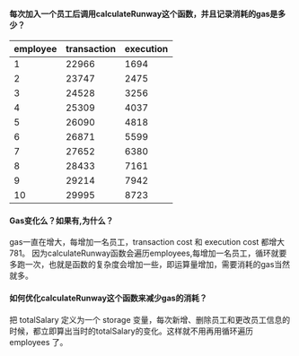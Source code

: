 #### 每次加入一个员工后调用calculateRunway这个函数，并且记录消耗的gas是多少？

| employee | transaction | execution |
| ---------|-------------| ----------|
| 1        | 22966       |   1694    |
| 2        | 23747       |   2475    |
| 3        | 24528       |   3256    |
| 4        | 25309       |   4037    |
| 5        | 26090       |   4818    |
| 6        | 26871       |   5599    |
| 7        | 27652       |   6380    |
| 8        | 28433       |   7161    |
| 9        | 29214       |   7942    |
| 10       | 29995       |   8723    |


#### Gas变化么？如果有,为什么？
gas一直在增大，每增加一名员工，transaction cost 和 execution cost 都增大781。
因为calculateRunway函数会遍历employees,每增加一名员工，循环就要多跑一次，也就是函数的复杂度会增加一些，即运算量增加，需要消耗的gas当然就多。


#### 如何优化calculateRunway这个函数来减少gas的消耗？

把 totalSalary 定义为一个 storage 变量，每次新增、删除员工和更改员工信息的时候，都立即算出当时的totalSalary的变化。这样就不用再用循环遍历 employees 了。
